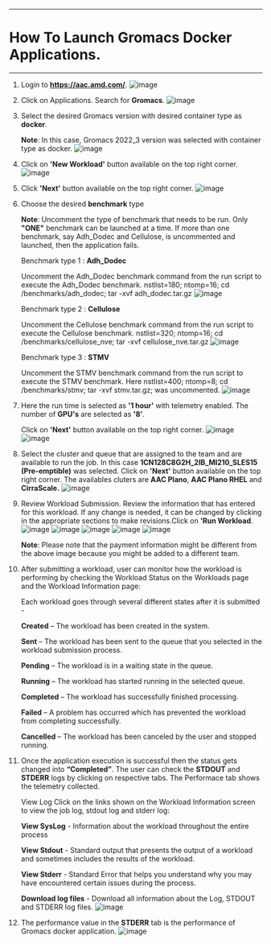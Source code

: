 ***

  # How To Launch Gromacs Docker Applications.

***
1. Login to **https://aac.amd.com/**.
   ![image](https://github.com/amddcgpuce/AMDAcceleratorCloudGuides/assets/137475062/d62dc96e-e37a-42b3-9b0e-72445014a621)

2. Click on Applications. Search for **Gromacs**.
   ![image](https://github.com/amddcgpuce/AMDAcceleratorCloudGuides/assets/137475004/49596b39-38af-4463-91c4-19baacebe5c4)

3. Select the desired Gromacs version with desired container type as **docker**.

   **Note**: In this case, Gromacs 2022_3 version was selected with container type as docker.
   ![image](https://github.com/amddcgpuce/AMDAcceleratorCloudGuides/assets/137475004/38eb9c67-348c-4e8a-9b44-ae769d01d52c)

4. Click on **'New Workload'** button available on the top right corner.
   ![image](https://github.com/amddcgpuce/AMDAcceleratorCloudGuides/assets/137475004/849b86b9-f774-4da9-a13e-850d56cb1a66)

5. Click **'Next'** button available on the top right corner.
  ![image](https://github.com/amddcgpuce/AMDAcceleratorCloudGuides/assets/137475004/b6df3888-dd95-4fac-a481-850c0c224fe4)

6. Choose the desired **benchmark** type

   **Note**: Uncomment the type of benchmark that needs to be run. Only **"ONE"** benchmark can be launched at a time. If 
   more than one benchmark, say Adh_Dodec and Cellulose, is uncommented and launched, then the application fails.

   Benchmark type 1 : **Adh_Dodec**

   Uncomment the Adh_Dodec benchmark command from the run script to execute the Adh_Dodec benchmark.
   nstlist=180; ntomp=16; cd /benchmarks/adh_dodec; tar -xvf adh_dodec.tar.gz
   ![image](https://github.com/amddcgpuce/AMDAcceleratorCloudGuides/assets/137475004/d7d5b24b-528a-4f19-85a1-513dfba6da33)

   Benchmark type 2 : **Cellulose**
   
   Uncomment the Cellulose benchmark command from the run script to execute the Cellulose benchmark.
   nstlist=320; ntomp=16; cd /benchmarks/cellulose_nve; tar -xvf cellulose_nve.tar.gz
   ![image](https://github.com/amddcgpuce/AMDAcceleratorCloudGuides/assets/137475004/0cce3cf4-3ac3-4b3e-a824-e16cda772fc1)

   
   Benchmark type 3 : **STMV**

   Uncomment the STMV benchmark command from the run script to execute the STMV benchmark.
   Here nstlist=400; ntomp=8; cd /benchmarks/stmv; tar -xvf stmv.tar.gz; was uncommented.
   ![image](https://github.com/amddcgpuce/AMDAcceleratorCloudGuides/assets/137475004/ce295445-de0b-49fd-a229-47f405e19262)


7. Here the run time is selected as **'1 hour'** with telemetry enabled. The number of **GPU's** are selected as **'8'**.

    Click on **'Next'** button available on the top right corner.
   ![image](https://github.com/amddcgpuce/AMDAcceleratorCloudGuides/assets/137475004/287248f5-0fb3-42d1-a1e0-9c97c3e660ed)
   ![image](https://github.com/amddcgpuce/AMDAcceleratorCloudGuides/assets/137475004/d35a9410-4113-454c-bd6c-3d0359a0b361)

8. Select the cluster and queue that are assigned to the team and are available to run the job.
   In this case **1CN128C8G2H_2IB_MI210_SLES15 (Pre-emptible)** was selected. Click on **'Next'** button available on the 
   top right corner.
   The availables cluters are **AAC Plano**, **AAC Plano RHEL** and **CirraScale.**
   ![image](https://github.com/amddcgpuce/AMDAcceleratorCloudGuides/assets/137475004/83320bca-3143-4653-8f5e-8a4e88a8ebde)

9. Review Workload Submission. Review the information that has entered for this workload. If any change is needed, it can 
   be changed by clicking in the appropriate sections to make revisions.Click on **'Run Workload**.
   ![image](https://github.com/amddcgpuce/AMDAcceleratorCloudGuides/assets/137475004/20364337-3cd8-4c5e-9221-6893cd29c4cd)
   ![image](https://github.com/amddcgpuce/AMDAcceleratorCloudGuides/assets/137475004/ecab61af-b816-4ed4-8d2b-74dcd43d8635)
   ![image](https://github.com/amddcgpuce/AMDAcceleratorCloudGuides/assets/137475004/8171a7ac-8bd0-46d7-9296-65802d410f55)
   ![image](https://github.com/amddcgpuce/AMDAcceleratorCloudGuides/assets/137475004/c084e5b0-bc25-482c-87b3-09eea4eeb451)
   ![image](https://github.com/amddcgpuce/AMDAcceleratorCloudGuides/assets/137475004/78e2520d-9cda-492e-b41f-30c4b39d446e)

    **Note**: Please note that the payment information might be different from the above image because you might be added 
   to a different team.

10. After submitting a workload, user can monitor how the workload is performing by checking the Workload Status 
    on the Workloads page and the Workload Information page:

    Each workload goes through several different states after it is submitted -

    **Created** – The workload has been created in the system.

    **Sent** – The workload has been sent to the queue that you selected in the workload submission process.

    **Pending** – The workload is in a waiting state in the queue.

    **Running** – The workload has started running in the selected queue.

    **Completed** – The workload has successfully finished processing.

    **Failed** – A problem has occurred which has prevented the workload from completing successfully.

    **Cancelled** – The workload has been canceled by the user and stopped running.

11.  Once the application execution is successful then the status gets changed into **“Completed”**. The user can check the 
     **STDOUT** and **STDERR** logs by clicking on respective tabs. The Performace tab shows the telemetry collected.

     View Log Click on the links shown on the Workload Information screen to view the job log, stdout log and stderr log:

     **View SysLog** - Information about the workload throughout the entire process

     **View Stdout** - Standard output that presents the output of a workload and sometimes includes the results of the 
     workload.

     **View Stderr** - Standard Error that helps you understand why you may have encountered certain issues during the 
     process.

     **Download log files** - Download all information about the Log, STDOUT and STDERR log files.
    ![image](https://github.com/amddcgpuce/AMDAcceleratorCloudGuides/assets/137475004/f35223f7-2789-4de0-a64a-728d3527037b)


12.  The performance value in the **STDERR** tab is the performance of Gromacs docker application.
     ![image](https://github.com/amddcgpuce/AMDAcceleratorCloudGuides/assets/137475004/8705664b-491c-475c-be86-5e5ea96662e5)

